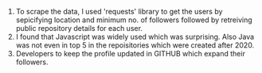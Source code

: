 1. To scrape the data, I used 'requests' library to get the users by sepicifying location and minimum no. of followers followed by retreiving public repository details for each user.
2. I found that Javascript was widely used which was surprising. Also Java was not even in top 5 in the repoisitories which were created after 2020.
3. Developers to keep the profile updated in GITHUB which expand their followers. 
